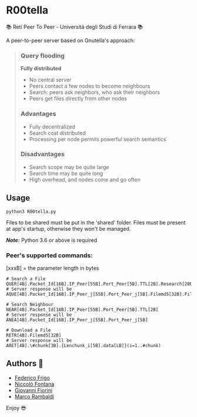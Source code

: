 # R00tella

:books: Reti Peer To Peer - Università degli Studi di Ferrara :books:

A peer-to-peer server based on Gnutella's approach:

> ### Query flooding
> **Fully distributed**
>   * No central server
>   * Peers contact a few nodes to become neighbours
>   * Search: peers ask neighbors, who ask their neighbors
>   * Peers get files directly from other nodes
>
> ### Advantages
>   * Fully decentralized
>   * Search cost distributed
>   * Processing per node permits powerful search semantics
>
> ### Disadvantages
>   * Search scope may be quite large
>   * Search time may be quite long
>   * High overhead, and nodes come and go often

## Usage
```shell
python3 R00tella.py
```

Files to be shared must be put in the 'shared' folder. Files must be present at app's startup, otherwise they won't be managed.

**_Note:_** Python 3.6 or above is required

### Peer's supported commands:
[xxxB] = the parameter length in bytes
 
```shell
# Search a File
QUER[4B].Packet_Id[16B].IP_Peer[55B].Port_Peer[5B].TTL[2B].Research[20B]
# Server response will be
AQUE[4B].Packet_Id[16B].IP_Peer_j[55B].Port_Peer_j[5B].Filemd5[32B].Filename[100B]

# Search Neighbour
NEAR[4B].Packet_Id[16B].IP_Peer[55B].Port_Peer[5B].TTL[2B]
# Server response will be
ANEA[4B].Packet_Id[16B].IP_Peer_j[55B].Port_Peer_j[5B]

# Download a File
RETR[4B].Filemd5[32B]
# Server response will be
ARET[4B].\#chunk[3B].{Lenchunk_i[5B].data[LB]}(i=1..#chunk)
```

## Authors :rocket:
* [Federico Frigo](https://github.com/xBlue0)
* [Niccolò Fontana](https://github.com/NicFontana)
* [Giovanni Fiorini](https://github.com/GiovanniFiorini)
* [Marco Rambaldi](https://github.com/jhonrambo93)

Enjoy :sunglasses:
